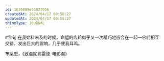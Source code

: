 ```yaml
---
id: 1636089e5582f056
createdAt: 2024/04/17 00:58:27
updatedAt: 2024/04/17 00:58:27
thinoType: JOURNAL
---
```

#金句 在我始料未及的时候，命运的齿轮似乎又一次精巧地嵌合在一起—它们相互交错，发出巨大的震响，几乎使我耳鸣。

布莱恩，《致温妮弗雷德-电影潮》